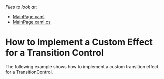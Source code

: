 <!-- default file list -->
*Files to look at*:

* [MainPage.xaml](./CS/AgTransitionControl_CustomEffect/MainPage.xaml)
* [MainPage.xaml.cs](./CS/AgTransitionControl_CustomEffect/MainPage.xaml.cs)
<!-- default file list end -->
# How to Implement a Custom Effect for a Transition Control


<p>The following example shows how to implement a custom transition effect for a TransitionControl.</p>

<br/>



